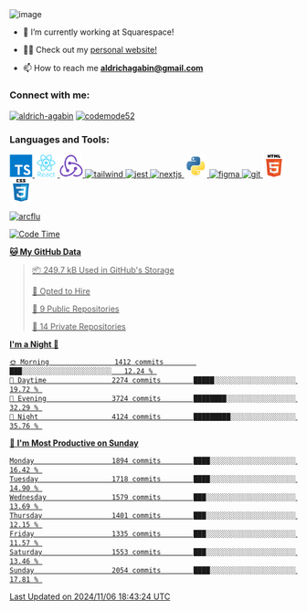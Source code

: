 <img width="1470" alt="image" src="https://github.com/ArcFlu/ArcFlu/assets/93015179/9197e2d2-9821-42cd-bdd7-66e67441bf15">

- 🔭 I’m currently working at Squarespace!

- 👨‍💻 Check out my [personal website!](https://aldrich-agabin.squarespace.com)

- 📫 How to reach me **<aldrichagabin@gmail.com>**

<h3 align="left">Connect with me:</h3>
  <p align="left">
    <a href="https://linkedin.com/in/aldrich-agabin" target="blank"
      ><img
        align="center"
        src="https://raw.githubusercontent.com/rahuldkjain/github-profile-readme-generator/master/src/images/icons/Social/linked-in-alt.svg"
        alt="aldrich-agabin"
        height="30"
        width="40"
    /></a>
    <a href="https://www.leetcode.com/codemode52" target="blank"
      ><img
        align="center"
        src="https://raw.githubusercontent.com/rahuldkjain/github-profile-readme-generator/master/src/images/icons/Social/leet-code.svg"
        alt="codemode52"
        height="30"
        width="40"
    /></a>
  </p>

<h3 align="left">Languages and Tools:</h3>
<p align="left">
      <a href="https://www.typescriptlang.org/" target="_blank" rel="noreferrer">
    <img
      src="https://raw.githubusercontent.com/devicons/devicon/master/icons/typescript/typescript-original.svg"
      alt="typescript"
      width="40"
      height="40"
    />
  </a>
      <a href="https://reactjs.org/" target="_blank" rel="noreferrer">
    <img
      src="https://raw.githubusercontent.com/devicons/devicon/master/icons/react/react-original-wordmark.svg"
      alt="react"
      width="40"
      height="40"
    />
  </a>
  <a href="https://redux.js.org" target="_blank" rel="noreferrer">
    <img
      src="https://raw.githubusercontent.com/devicons/devicon/master/icons/redux/redux-original.svg"
      alt="redux"
      width="40"
      height="40"
    />
  </a>
  <a href="https://tailwindcss.com/" target="_blank" rel="noreferrer">
    <img
      src="https://www.vectorlogo.zone/logos/tailwindcss/tailwindcss-icon.svg"
      alt="tailwind"
      width="40"
      height="40"
    />
  </a>
  <a href="https://jestjs.io" target="_blank" rel="noreferrer">
    <img
      src="https://www.vectorlogo.zone/logos/jestjsio/jestjsio-icon.svg"
      alt="jest"
      width="40"
      height="40"
    />
  </a>
        <a href="https://nextjs.org/" target="_blank" rel="noreferrer">
    <img
      src="https://cdn.worldvectorlogo.com/logos/nextjs-2.svg"
      alt="nextjs"
      width="40"
      height="40"
    />
  </a>
  </a>
              <a href="https://www.python.org" target="_blank" rel="noreferrer">
    <img
      src="https://raw.githubusercontent.com/devicons/devicon/master/icons/python/python-original.svg"
      alt="python"
      width="40"
      height="40"
    />
  </a>
  <a href="https://www.figma.com/" target="_blank" rel="noreferrer">
    <img
      src="https://www.vectorlogo.zone/logos/figma/figma-icon.svg"
      alt="figma"
      width="40"
      height="40"
    />
  </a>
  <a href="https://git-scm.com/" target="_blank" rel="noreferrer">
    <img
      src="https://www.vectorlogo.zone/logos/git-scm/git-scm-icon.svg"
      alt="git"
      width="40"
      height="40"
    />
  </a>
  <a href="https://www.w3.org/html/" target="_blank" rel="noreferrer">
    <img
      src="https://raw.githubusercontent.com/devicons/devicon/master/icons/html5/html5-original-wordmark.svg"
      alt="html5"
      width="40"
      height="40"
    />
  </a>
        <a href="https://www.w3schools.com/css/" target="_blank" rel="noreferrer">
    <img
      src="https://raw.githubusercontent.com/devicons/devicon/master/icons/css3/css3-original-wordmark.svg"
      alt="css3"
      width="40"
      height="40"
    />
</p>

<img src="https://komarev.com/ghpvc/?username=arcflu&label=Profile%20views&color=0e75b6&style=flat" alt="arcflu" />

<!--START_SECTION:waka-->
![Code Time](http://img.shields.io/badge/Code%20Time-305%20hrs%2055%20mins-blue)

**🐱 My GitHub Data** 

> 📦 249.7 kB Used in GitHub's Storage 
 > 
> 💼 Opted to Hire
 > 
> 📜 9 Public Repositories 
 > 
> 🔑 14 Private Repositories 
 > 
**I'm a Night 🦉** 

```text
🌞 Morning                1412 commits        ███░░░░░░░░░░░░░░░░░░░░░░   12.24 % 
🌆 Daytime                2274 commits        █████░░░░░░░░░░░░░░░░░░░░   19.72 % 
🌃 Evening                3724 commits        ████████░░░░░░░░░░░░░░░░░   32.29 % 
🌙 Night                  4124 commits        █████████░░░░░░░░░░░░░░░░   35.76 % 
```
📅 **I'm Most Productive on Sunday** 

```text
Monday                   1894 commits        ████░░░░░░░░░░░░░░░░░░░░░   16.42 % 
Tuesday                  1718 commits        ████░░░░░░░░░░░░░░░░░░░░░   14.90 % 
Wednesday                1579 commits        ███░░░░░░░░░░░░░░░░░░░░░░   13.69 % 
Thursday                 1401 commits        ███░░░░░░░░░░░░░░░░░░░░░░   12.15 % 
Friday                   1335 commits        ███░░░░░░░░░░░░░░░░░░░░░░   11.57 % 
Saturday                 1553 commits        ███░░░░░░░░░░░░░░░░░░░░░░   13.46 % 
Sunday                   2054 commits        ████░░░░░░░░░░░░░░░░░░░░░   17.81 % 
```



 Last Updated on 2024/11/06 18:43:24 UTC
<!--END_SECTION:waka-->

